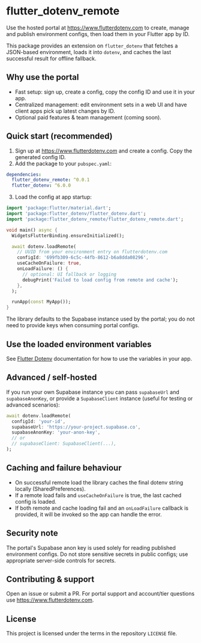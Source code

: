 # flutter_dotenv_remote

Use the hosted portal at https://www.flutterdotenv.com to create, manage and publish environment configs, then load them in your Flutter app by ID.

This package provides an extension on `flutter_dotenv` that fetches a JSON-based environment, loads it into `dotenv`, and caches the last successful result for offline fallback.

Why use the portal
------------------

- Fast setup: sign up, create a config, copy the config ID and use it in your app.
- Centralized management: edit environment sets in a web UI and have client apps pick up latest changes by ID.
- Optional paid features & team management (coming soon).

Quick start (recommended)
-------------------------

1. Sign up at https://www.flutterdotenv.com and create a config. Copy the generated config ID.
2. Add the package to your `pubspec.yaml`:

```yaml
dependencies:
  flutter_dotenv_remote: ^0.0.1
  flutter_dotenv: ^6.0.0
```

3. Load the config at app startup:

```dart
import 'package:flutter/material.dart';
import 'package:flutter_dotenv/flutter_dotenv.dart';
import 'package:flutter_dotenv_remote/flutter_dotenv_remote.dart';

void main() async {
  WidgetsFlutterBinding.ensureInitialized();

  await dotenv.loadRemote(
    // UUID from your environment entry on flutterdotenv.com
    configId: '699fb309-6c5c-44fb-8612-b6a8dda08296',
    useCacheOnFailure: true,
    onLoadFailure: () {
      // optional: UI fallback or logging
      debugPrint('Failed to load config from remote and cache');
    },
  );

  runApp(const MyApp());
}
```

The library defaults to the Supabase instance used by the portal; you do not need to provide keys when consuming portal configs.

Use the loaded environment variables
-------------------------

See [Flutter Dotenv](https://pub.dev/packages/flutter_dotenv) documentation for how to use the variables in your app.


Advanced / self-hosted
----------------------

If you run your own Supabase instance you can pass `supabaseUrl` and `supabaseAnonKey`, or provide a `SupabaseClient` instance (useful for testing or advanced scenarios):

```dart
await dotenv.loadRemote(
  configId: 'your-id',
  supabaseUrl: 'https://your-project.supabase.co',
  supabaseAnonKey: 'your-anon-key',
  // or
  // supabaseClient: SupabaseClient(...),
);
```

Caching and failure behaviour
-----------------------------

- On successful remote load the library caches the final dotenv string locally (SharedPreferences).
- If a remote load fails and `useCacheOnFailure` is true, the last cached config is loaded.
- If both remote and cache loading fail and an `onLoadFailure` callback is provided, it will be invoked so the app can handle the error.

Security note
-------------

The portal's Supabase anon key is used solely for reading published environment configs. Do not store sensitive secrets in public configs; use appropriate server-side controls for secrets.

Contributing & support
----------------------

Open an issue or submit a PR. For portal support and account/tier questions use https://www.flutterdotenv.com.

License
-------

This project is licensed under the terms in the repository `LICENSE` file.
